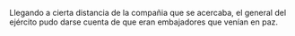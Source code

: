 Llegando a cierta distancia de la compañia que se acercaba, el general del ejército pudo darse cuenta de que eran embajadores que venían en paz.